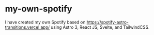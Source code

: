 # my-own-spotify
I have created my own Spotify based on https://spotify-astro-transitions.vercel.app/ using Astro 3, React JS, Svelte, and TailwindCSS.
